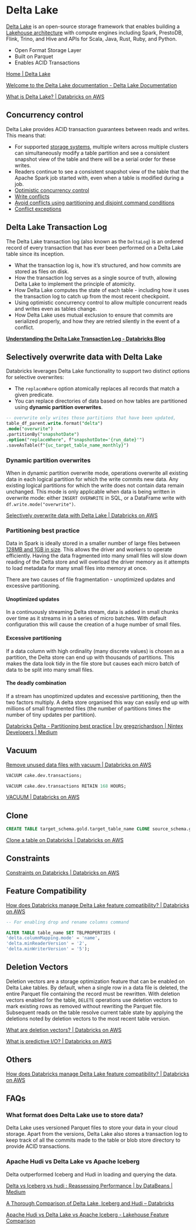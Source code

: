 # Delta Lake

[Delta Lake](https://databricks.com/wp-content/uploads/2020/08/p975-armbrust.pdf) is an open-source storage framework that enables building a [Lakehouse architecture](http://cidrdb.org/cidr2021/papers/cidr2021_paper17.pdf) with compute engines including Spark, PrestoDB, Flink, Trino, and Hive and APIs for Scala, Java, Rust, Ruby, and Python.

- Open Format Storage Layer
- Built on Parquet
- Enables ACID Transactions

[Home | Delta Lake](https://delta.io/)

[Welcome to the Delta Lake documentation - Delta Lake Documentation](https://docs.delta.io/latest/index.html)

[What is Delta Lake? | Databricks on AWS](https://docs.databricks.com/delta/index.html)

## Concurrency control

Delta Lake provides ACID transaction guarantees between reads and writes. This means that:

- For supported [storage systems](https://docs.delta.io/latest/delta-storage.html), multiple writers across multiple clusters can simultaneously modify a table partition and see a consistent snapshot view of the table and there will be a serial order for these writes.
- Readers continue to see a consistent snapshot view of the table that the Apache Spark job started with, even when a table is modified during a job.
- [Optimistic concurrency control](https://docs.delta.io/latest/concurrency-control.html#optimistic-concurrency-control)
- [Write conflicts](https://docs.delta.io/latest/concurrency-control.html#write-conflicts)
- [Avoid conflicts using partitioning and disjoint command conditions](https://docs.delta.io/latest/concurrency-control.html#avoid-conflicts-using-partitioning-and-disjoint-command-conditions)
- [Conflict exceptions](https://docs.delta.io/latest/concurrency-control.html#conflict-exceptions)

## Delta Lake Transaction Log

The Delta Lake transaction log (also known as the `DeltaLog`) is an ordered record of every transaction that has ever been performed on a Delta Lake table since its inception.

- What the transaction log is, how it’s structured, and how commits are stored as files on disk.
- How the transaction log serves as a single source of truth, allowing Delta Lake to implement the principle of atomicity.
- How Delta Lake computes the state of each table - including how it uses the transaction log to catch up from the most recent checkpoint.
- Using optimistic concurrency control to allow multiple concurrent reads and writes even as tables change.
- How Delta Lake uses mutual exclusion to ensure that commits are serialized properly, and how they are retried silently in the event of a conflict.

**[Understanding the Delta Lake Transaction Log - Databricks Blog](https://www.databricks.com/blog/2019/08/21/diving-into-delta-lake-unpacking-the-transaction-log.html)**

## Selectively overwrite data with Delta Lake

Databricks leverages Delta Lake functionality to support two distinct options for selective overwrites:

- The `replaceWhere` option atomically replaces all records that match a given predicate.
- You can replace directories of data based on how tables are partitioned using **dynamic partition overwrites**.

```sql
-- overwrite only writes those partitions that have been updated,
table_df_parent.write.format("delta")
.mode("overwrite")
.partitionBy("snapshotDate")
.option("replaceWhere", f"snapshotDate='{run_date}'")
.saveAsTable(f"{uc_target_table_name_monthly}")
```

### Dynamic partition overwrites

When in dynamic partition overwrite mode, operations overwrite all existing data in each logical partition for which the write commits new data. Any existing logical partitions for which the write does not contain data remain unchanged. This mode is only applicable when data is being written in overwrite mode: either `INSERT OVERWRITE` in SQL, or a DataFrame write with `df.write.mode("overwrite")`.

[Selectively overwrite data with Delta Lake | Databricks on AWS](https://docs.databricks.com/delta/selective-overwrite.html)

### Partitioning best practice

Data in Spark is ideally stored in a smaller number of large files between [128MB and 1GB in size](https://docs.databricks.com/delta/optimizations/auto-optimize.html). This allows the driver and workers to operate efficiently. Having the data fragmented into many small files will slow down reading of the Delta store and will overload the driver memory as it attempts to load metadata for many small files into memory at once.

There are two causes of file fragmentation - unoptimized updates and excessive partitioning.

#### Unoptimized updates

In a continuously streaming Delta stream, data is added in small chunks over time as it streams in in a series of micro batches. With default configuration this will cause the creation of a huge number of small files.

#### Excessive partitioning

If a data column with high ordinality (many discrete values) is chosen as a partition, the Delta store can end up with thousands of partitions. This makes the data look tidy in the file store but causes each micro batch of data to be split into many small files.

#### The deadly combination

If a stream has unoptimized updates and excessive partitioning, then the two factors multiply. A delta store organised this way can easily end up with millions of small fragmented files (the number of partitions times the number of tiny updates per partition).

[Databricks Delta - Partitioning best practice | by gregzrichardson | Nintex Developers | Medium](https://medium.com/nintex-developers/databricks-delta-partitioning-best-practice-c19df9c8a7d2)

## Vacuum

[Remove unused data files with vacuum | Databricks on AWS](https://docs.databricks.com/delta/vacuum.html)

```sql
VACUUM cake.dev.transactions;

VACUUM cake.dev.transactions RETAIN 168 HOURS;
```

[VACUUM | Databricks on AWS](https://docs.databricks.com/sql/language-manual/delta-vacuum.html)

## Clone

```sql
CREATE TABLE target_schema.gold.target_table_name CLONE source_schema.gold.source_table_name;
```

[Clone a table on Databricks | Databricks on AWS](https://docs.databricks.com/delta/clone.html)

## Constraints

[Constraints on Databricks | Databricks on AWS](https://docs.databricks.com/tables/constraints.html)

## Feature Compatibility

[How does Databricks manage Delta Lake feature compatibility? | Databricks on AWS](https://docs.databricks.com/en/delta/feature-compatibility.html)

```sql
-- For enabling drop and rename columns command

ALTER TABLE table_name SET TBLPROPERTIES (
'delta.columnMapping.mode' = 'name',
'delta.minReaderVersion' = '2',
'delta.minWriterVersion' = '5');
```

## Deletion Vectors

Deletion vectors are a storage optimization feature that can be enabled on Delta Lake tables. By default, when a single row in a data file is deleted, the entire Parquet file containing the record must be rewritten. With deletion vectors enabled for the table, `DELETE` operations use deletion vectors to mark existing rows as removed without rewriting the Parquet file. Subsequent reads on the table resolve current table state by applying the deletions noted by deletion vectors to the most recent table version.

[What are deletion vectors? | Databricks on AWS](https://docs.databricks.com/en/delta/deletion-vectors.html)

[What is predictive I/O? | Databricks on AWS](https://docs.databricks.com/en/optimizations/predictive-io.html)

## Others

[How does Databricks manage Delta Lake feature compatibility? | Databricks on AWS](https://docs.databricks.com/delta/feature-compatibility.html)

## FAQs

### What format does Delta Lake use to store data?

Delta Lake uses versioned Parquet files to store your data in your cloud storage. Apart from the versions, Delta Lake also stores a transaction log to keep track of all the commits made to the table or blob store directory to provide ACID transactions.

### Apache Hudi vs Delta Lake vs Apache Iceberg

Delta outperformed Iceberg and Hudi in loading and querying the data.

[Delta vs Iceberg vs hudi : Reassessing Performance | by DataBeans | Medium](https://databeans-blogs.medium.com/delta-vs-iceberg-vs-hudi-reassessing-performance-cb8157005eb0)

[A Thorough Comparison of Delta Lake, Iceberg and Hudi – Databricks](https://www.databricks.com/session_na20/a-thorough-comparison-of-delta-lake-iceberg-and-hudi)

[Apache Hudi vs Delta Lake vs Apache Iceberg - Lakehouse Feature Comparison](https://www.onehouse.ai/blog/apache-hudi-vs-delta-lake-vs-apache-iceberg-lakehouse-feature-comparison)
